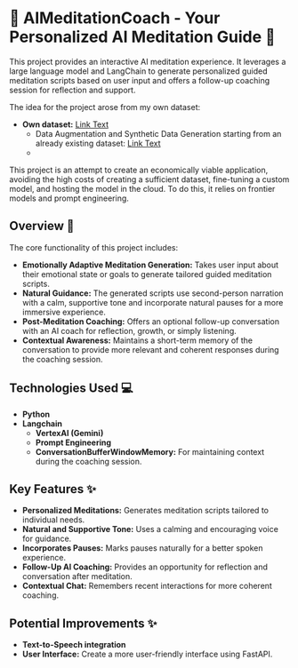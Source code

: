 # 🧘 AIMeditationCoach - Your Personalized AI Meditation Guide 🧠

This project provides an interactive AI meditation experience. It leverages a large language model and LangChain to generate personalized guided meditation scripts based on user input and offers a follow-up coaching session for reflection and support.

The idea for the project arose from my own dataset:
* **Own dataset:** [Link Text](https://huggingface.co/datasets/AlbertoB12/GuidedMeditations1)
  * Data Augmentation and Synthetic Data Generation starting from an already existing dataset: [Link Text](https://huggingface.co/datasets/BuildaByte/Meditation-miniset-v0.1)
  * 
This project is an attempt to create an economically viable application, avoiding the high costs of creating a sufficient dataset, fine-tuning a custom model, and hosting the model in the cloud. To do this, it relies on frontier models and prompt engineering.

## Overview 🧐

The core functionality of this project includes:

* **Emotionally Adaptive Meditation Generation:** Takes user input about their emotional state or goals to generate tailored guided meditation scripts.
* **Natural Guidance:** The generated scripts use second-person narration with a calm, supportive tone and incorporate natural pauses for a more immersive experience.
* **Post-Meditation Coaching:** Offers an optional follow-up conversation with an AI coach for reflection, growth, or simply listening.
* **Contextual Awareness:** Maintains a short-term memory of the conversation to provide more relevant and coherent responses during the coaching session.

## Technologies Used 💻

* **Python**
* **Langchain**
    * **VertexAI (Gemini)**
    * **Prompt Engineering**
    * **ConversationBufferWindowMemory:** For maintaining context during the coaching session.

## Key Features ✨

* **Personalized Meditations:** Generates meditation scripts tailored to individual needs.
* **Natural and Supportive Tone:** Uses a calming and encouraging voice for guidance.
* **Incorporates Pauses:** Marks pauses naturally for a better spoken experience.
* **Follow-Up AI Coaching:** Provides an opportunity for reflection and conversation after meditation.
* **Contextual Chat:** Remembers recent interactions for more coherent coaching.

## Potential Improvements ✨

* **Text-to-Speech integration**
* **User Interface:** Create a more user-friendly interface using FastAPI.

